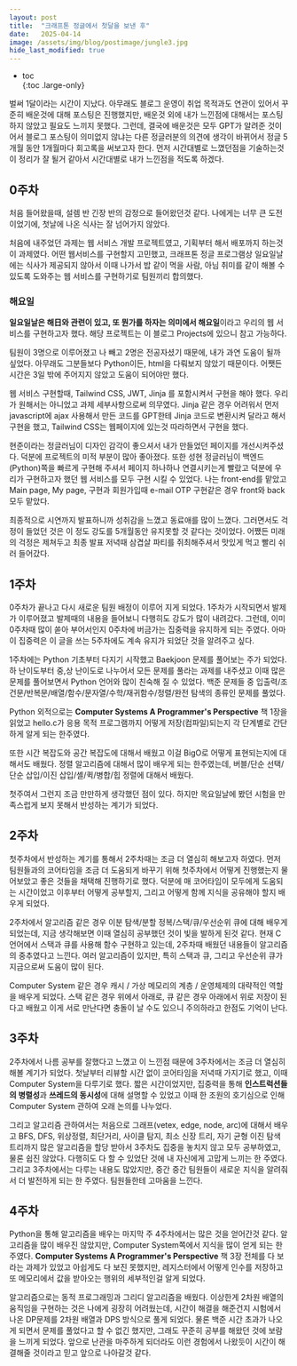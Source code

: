 ```yaml
---
layout: post
title:  "크래프톤 정글에서 첫달을 보낸 후"
date:   2025-04-14
image: /assets/img/blog/postimage/jungle3.jpg
hide_last_modified: true
---
```


* toc  
{:toc .large-only}

벌써 1달이라는 시간이 지났다. 아무래도 블로그 운영이 취업 목적과도 연관이 있어서 꾸준히 배운것에 대해 포스팅은 진행했지만, 배운것 외에 내가 느낀점에 대해서는 포스팅하지 않았고 필요도 느끼지 못했다. 그런데, 결국에 배운것은 모두 GPT가 알려준 것이어서 블로그 포스팅이 의미없지 않냐는 다른 정글러분의 의견에 생각이 바뀌어서 정글 5개월 동안 1개월마다 회고록을 써보고자 한다. 먼저 시간대별로 느꼈던점을 기술하는것이 정리가 잘 될거 같아서 시간대별로 내가 느낀점을 적도록 하겠다.

## 0주차

처음 들어왔을때, 설렘 반 긴장 반의 감정으로 들어왔던것 같다. 나에게는 너무 큰 도전이었기에, 첫날에 나온 식사는 잘 넘어가지 않았다.

처음에 내주었던 과제는 웹 서비스 개발 프로젝트였고, 기획부터 해서 배포까지 하는것이 과제였다. 어떤 웹서비스를 구현할지 고민했고, 크래프톤 정글 프로그램상 일요일날에는 식사가 제공되지 않아서 이때 나가서 밥 같이 먹을 사람, 아님 취미를 같이 해볼 수 있도록 도와주는 웹 서비스를 구현하기로 팀원끼리 합의했다.

### 해요일

**일요일날은 해日와 관련이 있고, 또 뭔가를 하자는 의미에서 해요일**이라고 우리의 웹 서비스를 구현하고자 했다. 해당 프로젝트는 이 블로그 Projects에 있으니 참고 가능하다. 

팀원이 3명으로 이루어졌고 나 빼고 2명은 전공자셨기 때문에, 내가 과연 도움이 될까 싶었다. 아무래도 그분들보다 Python이든, html을 다뤄보지 않았기 때문이다. 어쨋든 시간은 3일 밖에 주어지지 않았고 도움이 되어야만 했다.

웹 서비스 구현할때, Tailwind CSS, JWT, Jinja 를 포함시켜서 구현을 해야 했다. 우리가 원해서는 아니었고 과제 세부사항으로써 의무였다. Jinja 같은 경우 어려워서 먼저 javascript에 ajax 사용해서 만든 코드를 GPT한테 Jinja 코드로 변환시켜 달라고 해서 구현을 했고, Tailwind CSS는 웹페이지에 있는것 따라하면서 구현을 했다.

현준이라는 정글러님이 디자인 감각이 좋으셔서 내가 만들었던 페이지를 개선시켜주셨다. 덕분에 프로젝트의 미적 부분이 많아 좋아졌다. 또한 성현 정글러님이 백엔드(Python)쪽을 빠르게 구현해 주셔서 페이지 하나하나 연결시키는게 빨랐고 덕분에 우리가 구현하고자 했던 웹 서비스를 모두 구현 시킬 수 있었다. 나는 front-end를 맡았고 Main page, My page, 구현과 회원가입때 e-mail OTP 구현같은 경우 front와 back 모두 맡았다.

최종적으로 시연까지 발표하니까 성취감을 느꼈고 동료애를 많이 느꼈다. 그러면서도 걱정이 들었던 것은 이 정도 강도를 5개월동안 유지못할 것 같다는 것이었다. 어쨌든 미래의 걱정은 제쳐두고 최종 발표 저녁때 삼겹살 파티를 쥐최해주셔서 맛있게 먹고 빨리 쉬러 들어갔다.

## 1주차

0주차가 끝나고 다시 새로운 팀원 배정이 이루어 지게 되었다. 1주차가 시작되면서 발제가 이루어졌고 발제때의 내용을 들어보니 다행히도 강도가 많이 내려갔다. 그런데, 이미 0주차때 많이 쏟아 부어서인지 0주차에 버금가는 집중력을 유지하게 되는 주였다. 아마 이 집중력은 이 글을 쓰는 5주차에도 계속 유지가 되었단 것을 알려주고 싶다.

1주차에는 Python 기초부터 다지기 시작했고 Baekjoon 문제를 풀어보는 주가 되었다. 하 난이도부터 중,상 난이도로 나누어서 모든 문제를 풀라는 과제를 내주셨고 이때 많은 문제를 풀어보면서 Python 언어와 많이 친숙해 질 수 있었다. 백준 문제들 중 입출력/조건문/반복문/배열/함수/문자열/수학/재귀함수/정렬/완전 탐색의 종류인 문제를 풀었다.

Python 외적으로는 **Computer Systems A Programmer's Perspective** 책 1장을 읽었고 hello.c가 응용 목적 프로그램까지 어떻게 저장(컴파일)되는지 각 단계별로 간단하게 알게 되는 한주였다.

또한 시간 복잡도와 공간 복잡도에 대해서 배웠고 이걸 BigO로 어떻게 표현되는지에 대해서도 배웠다. 정렬 알고리즘에 대해서 많이 배우게 되는 한주였는데, 버블/단순 선택/단순 삽입/이진 삽입/셸/퀵/병합/힙 정렬에 대해서 배웠다.

첫주여서 그런지 조금 만만하게 생각했던 점이 있다. 하지만 목요일날에 봤던 시험을 만족스럽게 보지 못해서 반성하는 계기가 되었다.

## 2주차

첫주차에서 반성하는 계기를 통해서 2주차때는 조금 더 열심히 해보고자 하였다. 먼저 팀원들과의 코어타임을 조금 더 도움되게 바꾸기 위해 첫주차에서 어떻게 진행했는지 물어보았고 좋은 것들을 채택해 진행하기로 했다. 덕분에 매 코어타임이 모두에게 도움되는 시간이었고 이후부터 어떻게 공부할지, 그리고 어떻게 함께 지식을 공유해야 할지 배우게 되었다.

2주차에서 알고리즘 같은 경우 이분 탐색/분할 정복/스택/큐/우선순위 큐에 대해 배우게 되었는데, 지금 생각해보면 이때 열심히 공부했던 것이 빛을 발하게 된것 같다. 현재 C 언어에서 스택과 큐를 사용해 함수 구현하고 있는데, 2주차때 배웠던 내용들이 알고리즘의 중추였다고 느낀다. 여러 알고리즘이 있지만, 특히 스택과 큐, 그리고 우선순위 큐가 지금으로써 도움이 많이 된다.

Computer System 같은 경우 캐시 / 가상 메모리의 계층 / 운영체제의 대략적인 역할을 배우게 되었다. 스택 같은 경우 위에서 아래로, 큐 같은 경우 아래에서 위로 저장이 된다고 배웠고 이게 서로 만난다면 충돌이 날 수도 있으니 주의하라고 한점도 기억이 난다.

## 3주차

2주차에서 나름 공부를 잘했다고 느꼈고 이 느낀점 때문에 3주차에서는 조금 더 열심히 해볼 계기가 되었다. 첫날부터 리뷰할 시간 없이 코어타임을 저녁때 가지기로 했고, 이때 Computer System을 다루기로 했다. 짧은 시간이었지만, 집중력을 통해 **인스트럭션들의 병렬성**과 **쓰레드의 동시성**에 대해 설명할 수 있었고 이때 한 조원의 호기심으로 인해 Computer System 관하여 오래 논의를 나누었다.

그리고 알고리즘 관하여서는 처음으로 그래프(vetex, edge, node, arc)에 대해서 배우고 BFS, DFS, 위상정렬, 최단거리, 사이클 탐지, 최소 신장 트리, 자기 균형 이진 탐색 트리까지 많은 알고리즘을 할당 받아서 3주차도 집중을 놓치지 않고 모두 공부하였고, 물론 쉽진 않았다. 다행히도 다 할 수 있었단 것에 내 자신에게 고맙게 느끼는 한 주였다. 그리고 3주차에서는 다루는 내용도 많았지만, 중간 중간 팀원들이 새로운 지식을 알려줘서 더 발전하게 되는 한 주였다. 팀원들한테 고마움을 느낀다.

## 4주차

Python을 통해 알고리즘을 배우는 마지막 주 4주차에서는 많은 것을 얻어간것 같다. 알고리즘을 많이 배우진 않았지만, Computer System쪽에서 지식을 많이 얻게 되는 한 주였다. **Computer Systems A Programmer's Perspective** 책 3장 전체를 다 보라는 과제가 있었고 아쉽게도 다 보진 못했지만, 레지스터에서 어떻게 인수를 저장하고 또 메모리에서 값을 받아오는 행위의 세부적인걸 알게 되었다.

알고리즘으로는 동적 프로그래밍과 그리디 알고리즘을 배웠다. 이상한게 2차원 배열의 움직임을 구현하는 것은 나에게 굉장히 어려웠는데, 시간이 해결을 해준건지 시험에서 나온 DP문제를 2차원 배열과 DPS 방식으로 풀게 되었다. 물론 백준 시간 초과가 나오게 되면서 문제를 풀었다고 할 수 없긴 했지만, 그래도 꾸준히 공부를 해왔던 것에 보람을 느끼게 되었다. 앞으로 난관을 마주하게 되더라도 이런 경험에서 나왔듯이 시간이 해결해줄 것이라고 믿고 앞으로 나아갈것 같다.